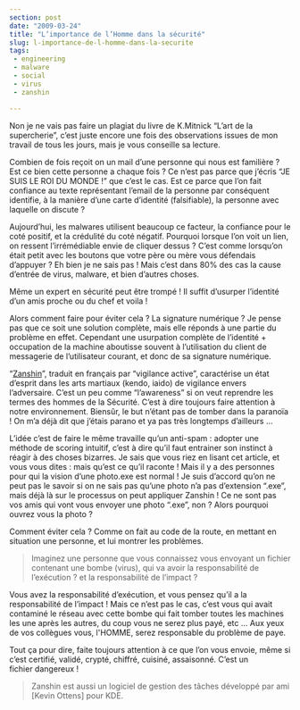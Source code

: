 ```yaml
---
section: post
date: "2009-03-24"
title: "L’importance de l’Homme dans la sécurité"
slug: l-importance-de-l-homme-dans-la-securite
tags:
 - engineering
 - malware
 - social
 - virus
 - zanshin

---
```


Non je ne vais pas faire un plagiat du livre de K.Mitnick “L’art de la  supercherie”, c’est juste encore une fois des observations issues de mon travail  de tous les jours, mais je vous conseille sa lecture.

Combien de fois reçoit on un mail d’une personne qui nous est familière ? Est  ce bien cette personne a chaque fois ? Ce n’est pas parce que j’écris “JE SUIS  LE ROI DU MONDE !” que c’est le cas. Est ce parce que l’on fait confiance au  texte représentant l’email de la personne par conséquent identifie, à la manière  d’une carte d’identité (falsifiable), la personne avec laquelle on discute ?

Aujourd’hui, les malwares utilisent beaucoup ce facteur, la confiance pour le  coté positif, et la crédulité du coté négatif. Pourquoi lorsque l’on voit un  lien, on ressent l’irrémédiable envie de cliquer dessus ? C’est comme lorsqu’on  était petit avec les boutons que votre père ou mère vous défendais d’appuyer ?  Eh bien je ne sais pas ! Mais c’est dans 80% des cas la cause d’entrée de virus,  malware, et bien d’autres choses.

Même un expert en sécurité peut être trompé ! Il suffit d’usurper l’identité  d’un amis proche ou du chef et voila !

Alors comment faire pour éviter cela ? La signature numérique ? Je pense pas  que ce soit une solution complète, mais elle réponds à une partie du problème en  effet. Cependant une usurpation complète de l’identité + occupation de la  machine aboutisse souvent à l’utilisation du client de messagerie de  l’utilisateur courant, et donc de sa signature numérique.

“[Zanshin](http://zanshin.ceyreste.free.fr/nouveau/Zanshin.htm)”,  traduit en français par “vigilance active”, caractérise un état d’esprit dans  les arts martiaux (kendo, iaido) de vigilance envers l’adversaire. C’est un peu  comme “l’awareness” si on veut reprendre les termes des hommes de la Sécurité.  C’est à dire toujours faire attention à notre environnement. Biensûr, le but  n’étant pas de tomber dans la paranoïa ! On m’a déjà dit que j’étais parano et  ya pas très longtemps d’ailleurs …

L’idée c’est de faire le même travaille qu’un anti-spam : adopter une méthode  de scoring intuitif, c’est à dire qu’il faut entrainer son instinct à réagir à  des choses bizarres. Je sais que vous riez en lisant cet article, et vous vous  dites : mais qu’est ce qu’il raconte ! Mais il y a des personnes pour qui la  vision d’une photo.exe est normal ! Je suis d’accord qu’on ne peut pas le savoir  si on ne sais pas qu’une photo n’a pas d’extension “.exe”, mais déjà là sur le  processus on peut appliquer Zanshin ! Ce ne sont pas vos amis qui vont vous  envoyer une photo “.exe”, non ? Alors pourquoi ouvrez vous la photo ?

Comment éviter cela ? Comme on  fait au code de la route, en mettant en situation une personne, et lui montrer les problèmes.


> Imaginez une personne que vous connaissez vous envoyant un fichier contenant  une bombe (virus), qui va avoir la responsabilité de l’exécution ? et la  responsabilité de l’impact ?

Vous avez la responsabilité d’exécution, et vous pensez qu’il a la  responsabilité de l’impact ! Mais ce n’est pas le cas, c’est vous qui avait  contaminé le réseau avec cette bombe qui fait tomber toutes les machines les une  après les autres, du coup vous ne serez plus payé, etc … Aux yeux de vos  collègues vous, l'HOMME, serez responsable du problème de paye.


Tout ça pour dire, faite toujours attention à ce que l’on vous envoie, même  si c’est certifié, validé, crypté, chiffré, cuisiné, assaisonné. C’est un  fichier dangereux !


> Zanshin est aussi un logiciel de gestion des tâches développé par ami [Kevin  Ottens] pour KDE.
